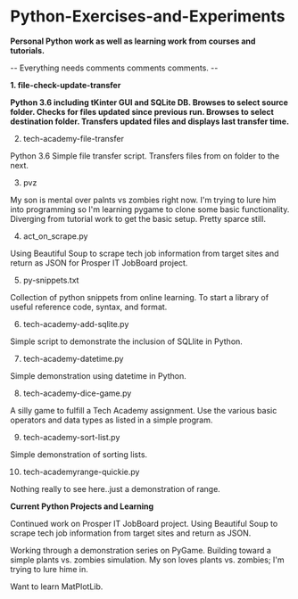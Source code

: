 # Python-Exercises-and-Experiments
**Personal Python work as well as learning work from courses and tutorials.**

-- Everything needs comments comments comments. --

**1. file-check-update-transfer**

**Python 3.6 including tKinter GUI and SQLite DB. Browses to select source folder. Checks for files updated since previous run. Browses to select destination folder. Transfers updated files and displays last transfer time.**

2. tech-academy-file-transfer

Python 3.6 Simple file transfer script. Transfers files from on folder to the next.	

3. pvz

My son is mental over palnts vs zombies right now. I'm trying to lure him into programming so I'm learning pygame to clone some basic functionality. Diverging from tutorial work to get the basic setup. Pretty sparce still. 

4. act_on_scrape.py

Using Beautiful Soup to scrape tech job information from target sites and return as JSON for Prosper IT JobBoard project.

5. py-snippets.txt

Collection of python snippets from online learning. To start a library of useful reference code, syntax, and format.

6. tech-academy-add-sqlite.py

Simple script to demonstrate the inclusion of SQLlite in Python.

7. tech-academy-datetime.py	

Simple demonstration using datetime in Python.

8. tech-academy-dice-game.py

A silly game to fulfill a Tech Academy assignment. Use the various basic operators and data types as listed in a simple program. 

9. tech-academy-sort-list.py	

Simple demonstration of sorting lists.

10. tech-academyrange-quickie.py

Nothing really to see here..just a demonstration of range.


**Current Python Projects and Learning**
  
  Continued work on Prosper IT JobBoard project. Using Beautiful Soup to scrape tech job information from target sites and return as JSON.
  
  Working through a demonstration series on PyGame. Building toward a simple plants vs. zombies simulation. My son loves plants vs. zombies; I'm trying to lure hime in.
  
  Want to learn MatPlotLib.
